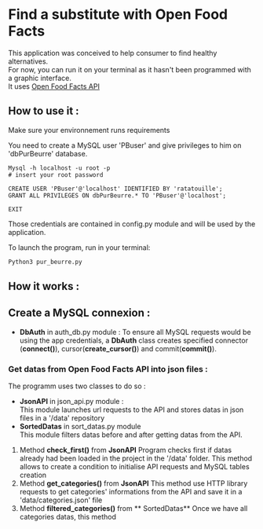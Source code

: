 # Find a substitute with Open Food Facts

This application was conceived to help consumer to find healthy alternatives.
<br/>For now, you can run it on your terminal as it hasn't been programmed with a graphic interface.
<br/>It uses [Open Food Facts API](https://world.openfoodfacts.org])

## How to use it :

Make sure your environnement runs requirements

You need to create a MySQL user 'PBuser' and give privileges to him on 'dbPurBeurre' database.
```mysql
Mysql -h localhost -u root -p
# insert your root password

CREATE USER 'PBuser'@'localhost' IDENTIFIED BY 'ratatouille';
GRANT ALL PRIVILEGES ON dbPurBeurre.* TO 'PBuser'@'localhost';

EXIT
```
Those credentials are contained in config.py module and will be used by the application.

To launch the program, run in your terminal:
```bash
Python3 pur_beurre.py
```

## How it works :

## Create a MySQL connexion :

* **DbAuth** in auth_db.py module :
To ensure all MySQL requests would be using the app credentials, a **DbAuth** class creates specified connector (**connect()**), cursor(**create_cursor()**) and commit(**commit()**).  

### Get datas from Open Food Facts API into json files :

The programm uses two classes to do so :
* **JsonAPI** in json_api.py module :
<br/>This module launches url requests to the API and stores datas in json files in a '/data' repository  
* **SortedDatas** in sort_datas.py module
<br/>This module filters datas before and after getting datas from the API.


1. Method **check_first()** from **JsonAPI**
Program checks first if datas already had been loaded in the project in the '/data' folder.
This method allows to create a condition to initialise API requests and MySQL tables creation
2. Method **get_categories()** from **JsonAPI**
This method use HTTP library requests to get categories' informations from the API and save it in a 'data/categories.json' file
3. Method **filtered_categories()** from ** SortedDatas**
Once we have all categories datas, this method 
